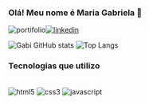 ### Olá! Meu nome é Maria Gabriela 👋
![portifolio](https://img.shields.io/badge/website-000000?style=for-the-badge&logo=About.me&logoColor=white)[![linkedin](https://img.shields.io/badge/LinkedIn-0077B5?style=for-the-badge&logo=linkedin&logoColor=white)](https://www.linkedin.com/in/maria-gabriela-cardoso-pereira-113895273/)

![Gabi GitHub stats](https://github-readme-stats.vercel.app/api?username=Gabszeran&show_icons=true&theme=onedark)
![Top Langs](https://github-readme-stats.vercel.app/api/top-langs/?username=Gabszeran&layout=compact)

### Tecnologias que utilizo 
<div style="display: inlinie_block"><br/>
<img aling="center" alt="html5" src="https://img.shields.io/badge/HTML5-E34F26?style=for-the-badge&logo=html5&logoColor=white"/>
<img aling="center" alt="css3" src="https://img.shields.io/badge/CSS3-1572B6?style=for-the-badge&logo=css3&logoColor=white"/>
<img aling="center" alt="javascript" src="https://img.shields.io/badge/JavaScript-323330?style=for-the-badge&logo=javascript&logoColor=F7DF1E"/>
</div>
<br>


